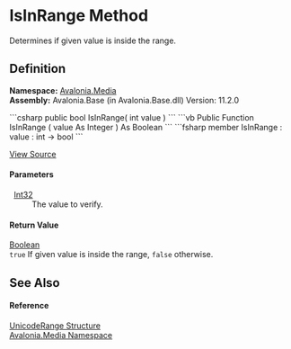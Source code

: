 # IsInRange Method


Determines if given value is inside the range.



## Definition
**Namespace:** <a href="N_Avalonia_Media">Avalonia.Media</a>  
**Assembly:** Avalonia.Base (in Avalonia.Base.dll) Version: 11.2.0

<Tabs groupId="api-code-preview">
<TabItem value="csharp" label="C#">
```csharp
public bool IsInRange(
	int value
)
```
</TabItem>
<TabItem value="vb" label="VB">
```vb
Public Function IsInRange ( 
	value As Integer
) As Boolean
```
</TabItem>
<TabItem value="fsharp" label="F#">
```fsharp
member IsInRange : 
        value : int -> bool 
```
</TabItem>
</Tabs>



<a href="https://github.com/AvaloniaUI/Avalonia/tree/master/src/Avalonia.Base/Media/UnicodeRange.cs#L50" title="View the source code">View Source</a>



#### Parameters
<dl><dt>  <a href="https://learn.microsoft.com/dotnet/api/system.int32" target="_blank" rel="noopener noreferrer">Int32</a></dt><dd>The value to verify.</dd></dl>

#### Return Value
<a href="https://learn.microsoft.com/dotnet/api/system.boolean" target="_blank" rel="noopener noreferrer">Boolean</a>  
`true` If given value is inside the range, `false` otherwise.

## See Also


#### Reference
<a href="T_Avalonia_Media_UnicodeRange">UnicodeRange Structure</a>  
<a href="N_Avalonia_Media">Avalonia.Media Namespace</a>  
